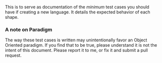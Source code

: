 <!--bl
(filemeta
    (title "Introduction"))
/bl-->

This is to serve as documentation of the _minimum_ test cases you should have if creating a new language. It details the expected behavior of each shape.

### A note on Paradigm

The way these test cases is written may unintentionally favor an Object Oriented paradigm. If you find that to be true, please understand it is not the intent of this document. Please report it to me, or fix it and submit a pull request.